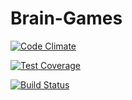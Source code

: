 # Brain-Games

[![Code Climate](https://codeclimate.com/github/codeclimate/codeclimate/badges/gpa.svg)](https://codeclimate.com/github/mor-alex/project-lvl1-s308)

[![Test Coverage](https://api.codeclimate.com/v1/badges/b208522a0068328a708517c288cf8557a66d9b445663a1c5aaf09288457b391b/test_coverage)](https://codeclimate.com/github/mor-alex/project-lvl1-s308)

[![Build Status](https://travis-ci.org/mor-alex/project-lvl1-s308.svg?branch=master)](https://travis-ci.org/mor-alex/project-lvl1-s308)